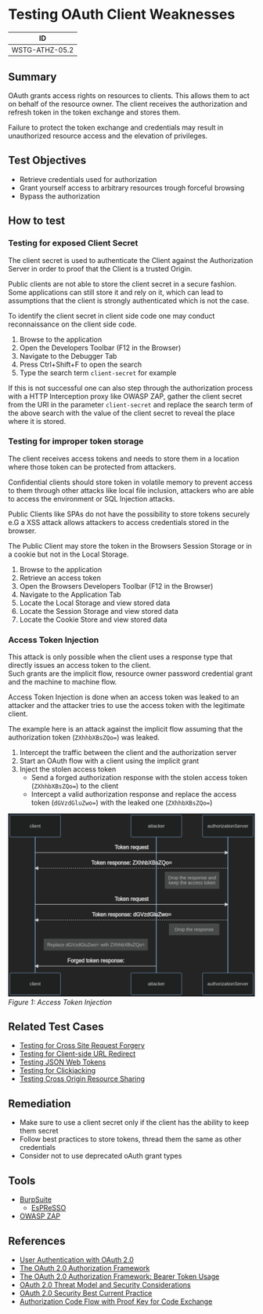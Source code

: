 # Testing OAuth Client Weaknesses

|ID            |
|--------------|
|WSTG-ATHZ-05.2|

## Summary

OAuth grants access rights on resources to clients. This allows them to act on behalf of the resource owner. The client receives the authorization and refresh token in the token exchange and stores them.

Failure to protect the token exchange and credentials may result in unauthorized resource access and the elevation of privileges.

## Test Objectives

- Retrieve credentials used for authorization
- Grant yourself access to arbitrary resources trough forceful browsing
- Bypass the authorization

## How to test

### Testing for exposed Client Secret

The client secret is used to authenticate the Client against the Authorization Server in order to proof that the Client is a trusted Origin.

Public clients are not able to store the client secret in a secure fashion. Some applications can still store it and rely on it, which can lead to assumptions that the client is strongly authenticated which is not the case.

To identify the client secret in client side code one may conduct reconnaissance on the client side code.

1. Browse to the application
2. Open the Developers Toolbar (F12 in the Browser)
3. Navigate to the Debugger Tab
4. Press Ctrl+Shift+F to open the search
5. Type the search term `client-secret` for example

If this is not successful one can also step through the authorization process with a HTTP Interception proxy like OWASP ZAP, gather the client secret from the URI in the parameter `client-secret` and replace the search term of the above search with the value of the client secret to reveal the place where it is stored.

### Testing for improper token storage

The client receives access tokens and needs to store them in a location where those token can be protected from attackers.

Confidential clients should store token in volatile memory to prevent access to them through other attacks like local file inclusion, attackers who are able to access the environment or SQL Injection attacks.

Public Clients like SPAs do not have the possibility to store tokens securely e.G a XSS attack allows attackers to access credentials stored in the browser.

The Public Client may store the token in the Browsers Session Storage or in a cookie but not in the Local Storage.

1. Browse to the application
2. Retrieve an access token
3. Open the Browsers Developers Toolbar (F12 in the Browser)
4. Navigate to the Application Tab
5. Locate the Local Storage and view stored data
6. Locate the Session Storage and view stored data
7. Locate the Cookie Store and view stored data

### Access Token Injection

This attack is only possible when the client uses a response type that directly issues an access token to the client.  
Such grants are the implicit flow, resource owner password credential grant and the machine to machine flow.  

Access Token Injection is done when an access token was leaked to an attacker and the attacker tries to use the access token with the legitimate client.

The example here is an attack against the implicit flow assuming that the authorization token (`ZXhhbXBsZQo=`) was leaked.

1. Intercept the traffic between the client and the authorization server
2. Start an OAuth flow with a client using the implicit grant
3. Inject the stolen access token
    - Send a forged authorization response with the stolen access token (`ZXhhbXBsZQo=`) to the client
    - Intercept a valid authorization response and replace the access token (`dGVzdGluZwo=`) with the leaked one (`ZXhhbXBsZQo=`)

[![Box](images/token-injection.png "An empty box made of corrugated fiberboard")](https://en.wikipedia.org/wiki/Box)\
*Figure 1: Access Token Injection*

## Related Test Cases

- [Testing for Cross Site Request Forgery](../06-Session_Management_Testing/05-Testing_for_Cross_Site_Request_Forgery.md)
- [Testing for Client-side URL Redirect](../11-Client-side_Testing/04-Testing_for_Client-side_URL_Redirect.md)
- [Testing JSON Web Tokens](../06-Session_Management_Testing/10-Testing_JSON_Web_Tokens.md)
- [Testing for Clickjacking](../11-Client-side_Testing/09-Testing_for_Clickjacking.md)
- [Testing Cross Origin Resource Sharing](../11-Client-side_Testing/07-Testing_Cross_Origin_Resource_Sharing.md)

## Remediation

- Make sure to use a client secret only if the client has the ability to keep them secret
- Follow best practices to store tokens, thread them the same as other credentials
- Consider not to use deprecated oAuth grant types

## Tools

- [BurpSuite](https://portswigger.net/burp/releases)
  - [EsPReSSO](https://github.com/portswigger/espresso)
- [OWASP ZAP](https://www.zaproxy.org/)

## References

- [User Authentication with OAuth 2.0](https://oauth.net/articles/authentication/)
- [The OAuth 2.0 Authorization Framework](https://datatracker.ietf.org/doc/html/rfc6749)
- [The OAuth 2.0 Authorization Framework: Bearer Token Usage](https://datatracker.ietf.org/doc/html/rfc6750)
- [OAuth 2.0 Threat Model and Security Considerations](https://datatracker.ietf.org/doc/html/rfc6819)
- [OAuth 2.0 Security Best Current Practice](https://datatracker.ietf.org/doc/html/draft-ietf-oauth-security-topics-16)
- [Authorization Code Flow with Proof Key for Code Exchange](https://auth0.com/docs/authorization/flows/authorization-code-flow-with-proof-key-for-code-exchange-pkce)